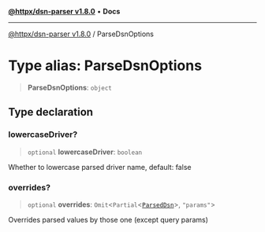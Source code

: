 [**@httpx/dsn-parser v1.8.0**](../README.md) • **Docs**

***

[@httpx/dsn-parser v1.8.0](../README.md) / ParseDsnOptions

# Type alias: ParseDsnOptions

> **ParseDsnOptions**: `object`

## Type declaration

### lowercaseDriver?

> `optional` **lowercaseDriver**: `boolean`

Whether to lowercase parsed driver name, default: false

### overrides?

> `optional` **overrides**: `Omit`\<`Partial`\<[`ParsedDsn`](ParsedDsn.md)\>, `"params"`\>

Overrides parsed values by those one (except query params)
